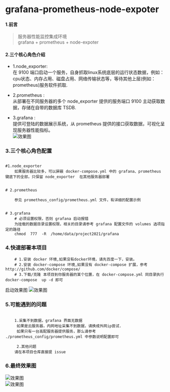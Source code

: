 # grafana-prometheus-node-expoter

#### 1.前言  
> 服务器性能监控集成环境  
grafana + prometheus + node-expoter



####  2.三个核心角色介绍  
 - 1.node_exporter:   
   在 9100 端口启动一个服务，自身抓取linux系统底层的运行状态数据，例如：cpu状态、内存占用、磁盘占用、网络传输状态等，等待其他上层(例如：prometheus)服务软件抓取.  
 
- 2.prometheus :   
  从部署在不同服务器的多个 node_exporter 提供的服务端口 9100 主动获取数据，存储在自带的数据库 TSDB.  
  
 - 3.grafana :  
   提供可登陆的数据展示系统，从 prometheus 提供的接口获取数据，可视化呈现服务器性能指标。  
   ![效果图](https://www.ginskeleton.com/images/gpn_1.png)
   
###  3.三个核心角色配置   
```code  

#1.node_exporter 
    如果服务器比较多，可以屏蔽 docker-compose.yml 中的 grafana、prometheus 键底下的全部，只保留 node_exporter  在其他服务器部署


# 2.prometheus

    参见 prometheus_config/prometheus.yml 文件，有详细的配置示例


# 3.grafana
    # 必须设置权限，否则 grafana 启动报错
    为挂载的数据目录设置权限，相关的目录请参考 grafana 配置文件的 volumes 选项指定的路径
    chmod  777  -R  /home/data/project2021/grafana

```

### 4.快速部署本项目
```code   
    # 1.安装 docker 环境,如果没有docker环境，请先百度一下，安装。
    # 2.安装 docker-compose 环境,如果没有 docker-compose 扩展，参考 http://github.com/docker/compose/
    # 3.下载/克隆 本项目到你服务器的某个位置，在 docker-compose.yml 同目录执行  docker-compose  up -d 即可
```
 启动效果图
 ![效果图](https://www.ginskeleton.com/images/gpn.png)

###  5.可能遇到的问题  
```code  

    1.采集不到数据，grafana 界面无数据  
     如果是云服务器，内网地址采集不到数据，请换成外网ip尝试.  
     如果只有一台高配服务器提供服务，那么请参考 ./prometheus_config/prometheus.yml 中参数说明配置即可
     
     2.其他问题  
    请在本项目仓库直接提 issue  
```


### 6.最终效果图  
![效果图](https://www.ginskeleton.com/images/linux1.png)  
![效果图](https://www.ginskeleton.com/images/linux2.png)  